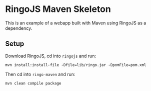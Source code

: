 # RingoJS Maven Skeleton

This is an example of a webapp built with Maven using RingoJS as a dependency.

## Setup

Download RingoJS, cd into `ringojs` and run:

    mvn install:install-file -Dfile=lib/ringo.jar -DpomFile=pom.xml

Then cd into `ringo-maven` and run:

    mvn clean compile package


